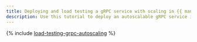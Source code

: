 ```yaml
---
title: Deploying and load testing a gRPC service with scaling in {{ managed-k8s-full-name }}
description: Use this tutorial to deploy an autoscalable gRPC service in a {{ k8s }} cluster using a {{ alb-full-name }} Ingress controller and run a load test of the service.
---
```


{% include [load-testing-grpc-autoscaling](../../_tutorials/dev/load-testing-grpc-autoscaling.md) %}
